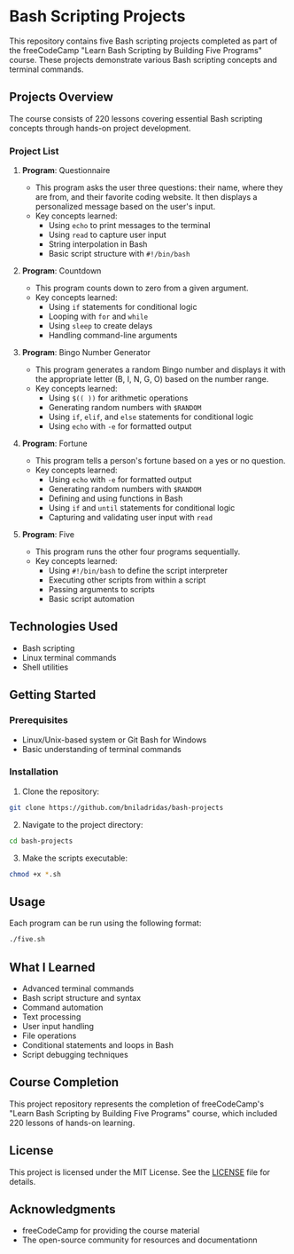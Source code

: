 # Bash Scripting Projects

This repository contains five Bash scripting projects completed as part of the freeCodeCamp "Learn Bash Scripting by Building Five Programs" course. These projects demonstrate various Bash scripting concepts and terminal commands.

## Projects Overview

The course consists of 220 lessons covering essential Bash scripting concepts through hands-on project development.

### Project List
1. **Program**: Questionnaire
    - This program asks the user three questions: their name, where they are from, and their favorite coding website. It then displays a personalized message based on the user's input.
    - Key concepts learned:
      - Using `echo` to print messages to the terminal
      - Using `read` to capture user input
      - String interpolation in Bash
      - Basic script structure with `#!/bin/bash`

2. **Program**: Countdown
    - This program counts down to zero from a given argument.
    - Key concepts learned:
      - Using `if` statements for conditional logic
      - Looping with `for` and `while`
      - Using `sleep` to create delays
      - Handling command-line arguments

3. **Program**: Bingo Number Generator
    - This program generates a random Bingo number and displays it with the appropriate letter (B, I, N, G, O) based on the number range.
    - Key concepts learned:
      - Using `$(( ))` for arithmetic operations
      - Generating random numbers with `$RANDOM`
      - Using `if`, `elif`, and `else` statements for conditional logic
      - Using `echo` with `-e` for formatted output

4. **Program**: Fortune
    - This program tells a person's fortune based on a yes or no question.
    - Key concepts learned:
      - Using `echo` with `-e` for formatted output
      - Generating random numbers with `$RANDOM`
      - Defining and using functions in Bash
      - Using `if` and `until` statements for conditional logic
      - Capturing and validating user input with `read`

5. **Program**: Five
    - This program runs the other four programs sequentially.
    - Key concepts learned:
      - Using `#!/bin/bash` to define the script interpreter
      - Executing other scripts from within a script
      - Passing arguments to scripts
      - Basic script automation

## Technologies Used
- Bash scripting
- Linux terminal commands
- Shell utilities

## Getting Started

### Prerequisites
- Linux/Unix-based system or Git Bash for Windows
- Basic understanding of terminal commands

### Installation
1. Clone the repository:
```bash
git clone https://github.com/bniladridas/bash-projects
```

2. Navigate to the project directory:
```bash
cd bash-projects
```

3. Make the scripts executable:
```bash
chmod +x *.sh
```

## Usage
Each program can be run using the following format:
```bash
./five.sh
```

## What I Learned
- Advanced terminal commands
- Bash script structure and syntax
- Command automation
- Text processing
- User input handling
- File operations
- Conditional statements and loops in Bash
- Script debugging techniques

## Course Completion
This project repository represents the completion of freeCodeCamp's "Learn Bash Scripting by Building Five Programs" course, which included 220 lessons of hands-on learning.

## License
This project is licensed under the MIT License. See the [LICENSE](LICENSE) file for details.

## Acknowledgments
- freeCodeCamp for providing the course material
- The open-source community for resources and documentationn